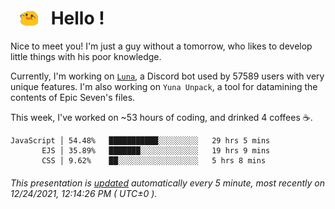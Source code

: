 <h1>   <img src="./spoink.gif" style="vertical-align:middle;" width="30px">   Hello ! </h1>

Nice to meet you! I'm just a guy without a tomorrow, who likes to develop little things with his poor knowledge.

Currently, I'm working on <a href='https://github.com/Asgarrrr/Luna'>`Luna`</a>, a Discord bot used by 57589 users with very unique features. I'm also working on `Yuna Unpack`, a tool for datamining the contents of Epic Seven's files.

This week, I've worked on ~53 hours of coding, and drinked 4 coffees ☕.

```
JavaScript │ 54.48%   ███████████░░░░░░░░░   29 hrs 5 mins
       EJS │ 35.89%   ███████░░░░░░░░░░░░░   19 hrs 9 mins
       CSS │ 9.62%    ██░░░░░░░░░░░░░░░░░░   5 hrs 8 mins
```

###### This presentation is [updated](https://github.com/Asgarrrr) automatically every 5 minute, most recently on 12/24/2021, 12:14:26 PM ( UTC±0 ).